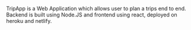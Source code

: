 TripApp is a Web Application which allows user to plan a trips end to end. 
Backend is built using Node.JS and frontend using react, deployed on heroku and netlify.
